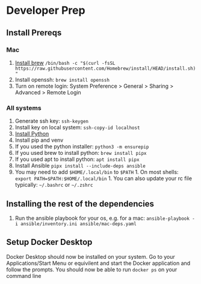 # Developer Prep

## Install Prereqs

### Mac

1. [Install brew](https://brew.sh/) `/bin/bash -c "$(curl -fsSL https://raw.githubusercontent.com/Homebrew/install/HEAD/install.sh)"`
1. Install openssh: `brew install openssh`
1. Turn on remote login: System Preference > General > Sharing > Advanced > Remote Login

### All systems
1. Generate ssh key: `ssh-keygen`
1. Install key on local system: `ssh-copy-id localhost`
1. [Install Python](https://www.python.org/downloads/macos/)
1. Install pip and venv
  1. If you used the python installer: `python3 -m ensurepip`
  1. If you used brew to install python: `brew install pipx`
  1. If you used apt to install python: `apt install pipx`
1. Install Ansible `pipx install --include-deps ansible`
  1. You may need to add `$HOME/.local/bin` to `$PATH`
    1. On most shells: `export PATH=$PATH:$HOME/.local/bin`
    1. You can also update your rc file typically: `~/.bashrc` or `~/.zshrc`

## Installing the rest of the dependencies
1. Run the ansible playbook for your os, e.g. for a mac: `ansible-playbook -i ansible/inventory.ini ansible/mac-deps.yaml`

## Setup Docker Desktop
Docker Desktop should now be installed on your system.
Go to your Applications/Start Menu or equivilent and start the Docker application and follow the prompts.
You should now be able to run `docker ps` on your command line
